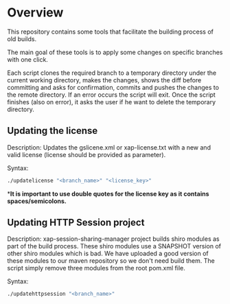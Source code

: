 # Overview

This repository contains some tools that facilitate the building process of old builds.

The main goal of these tools is to apply some changes on specific branches with one click.

Each script clones the required branch to a temporary directory under the current working directory, makes the changes, shows the diff before committing and asks for confirmation, commits and pushes the changes to the remote directory. 
If an error occurs the script will exit.
Once the script finishes (also on error), it asks the user if he want to delete the temporary directory.

## Updating the license

Description: 
Updates the gslicene.xml or xap-license.txt with a new and valid license (license should be provided as parameter).

Syntax:
```bash
./updatelicense "<branch_name>" "<license_key>"
```
***It is important to use double quotes for the license key as it contains spaces/semicolons.**


## Updating HTTP Session project

Description: 
xap-session-sharing-manager project builds shiro modules as part of the build process. These shiro modules use a SNAPSHOT version of other shiro modules which is bad. We have uploaded a good version of these modules to our maven repository so we don't need build them. The script simply remove three modules from the root pom.xml file.

Syntax:

```bash
./updatehttpsession "<branch_name>"
```
